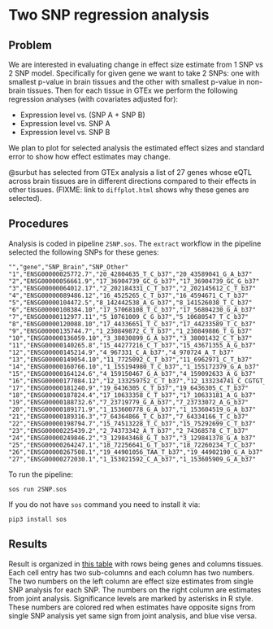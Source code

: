 # Two SNP regression analysis
## Problem
We are interested in evaluating change in effect size estimate from
1 SNP vs 2 SNP model. Specifically for given gene we want to take 2 SNPs:
one with smallest p-value in brain tissues and the other with smallest p-value in non-brain tissues. 
Then for each tissue in GTEx we perform the following regression analyses (with covariates adjusted for):

* Expression level vs. (SNP A + SNP B)
* Expression level vs. SNP A
* Expression level vs. SNP B

We plan to plot for selected analysis the estimated effect sizes and standard error to
show how effect estimates may change.

@surbut has selected from GTEx analysis a list of 27 genes 
whose eQTL across brain tissues are in different directions
compared to their effects in other tissues. (FIXME: 
link to `diffplot.html` shows why these genes are selected).

## Procedures
Analysis is coded in pipeline `2SNP.sos`. The `extract` workflow in the pipeline
selected the following SNPs for these genes:
```
"","gene","SNP_Brain","SNP_Other"
"1","ENSG00000025772.7","20_42804635_T_C_b37","20_43589041_G_A_b37"
"2","ENSG00000056661.9","17_36904739_GC_G_b37","17_36904739_GC_G_b37"
"3","ENSG00000064012.17","2_202184331_C_T_b37","2_202145612_C_T_b37"
"4","ENSG00000089486.12","16_4525265_C_T_b37","16_4594671_C_T_b37"
"5","ENSG00000104472.5","8_142442538_A_G_b37","8_141526038_T_C_b37"
"6","ENSG00000108384.10","17_57068108_T_C_b37","17_56804230_G_A_b37"
"7","ENSG00000112977.11","5_10761009_C_G_b37","5_10680547_T_C_b37"
"8","ENSG00000120088.10","17_44336651_T_C_b37","17_44233589_T_C_b37"
"9","ENSG00000135744.7","1_230849872_C_T_b37","1_230849886_T_G_b37"
"10","ENSG00000136059.10","3_38030899_G_A_b37","3_38001432_C_T_b37"
"11","ENSG00000140265.8","15_44277216_C_T_b37","15_43671355_A_G_b37"
"12","ENSG00000145214.9","4_967331_C_A_b37","4_970724_A_T_b37"
"13","ENSG00000149054.10","11_7725092_C_T_b37","11_6962971_C_T_b37"
"14","ENSG00000160766.10","1_155194980_T_C_b37","1_155172379_G_A_b37"
"15","ENSG00000164124.6","4_159150467_G_A_b37","4_159092633_A_G_b37"
"16","ENSG00000177084.12","12_133259752_C_T_b37","12_133234741_C_CGTGT_b37"
"17","ENSG00000181240.9","19_6436305_C_T_b37","19_6436305_C_T_b37"
"18","ENSG00000187824.4","17_10633358_C_T_b37","17_10633181_A_G_b37"
"19","ENSG00000188732.6","7_23719779_G_A_b37","7_23733072_A_G_b37"
"20","ENSG00000189171.9","1_153600778_G_A_b37","1_153604519_G_A_b37"
"21","ENSG00000189316.3","7_64364866_T_C_b37","7_64334166_T_C_b37"
"22","ENSG00000198794.7","15_74513228_T_C_b37","15_75292699_C_T_b37"
"23","ENSG00000225439.2","2_74373342_A_T_b37","2_74368578_C_T_b37"
"24","ENSG00000249846.2","3_129843468_G_T_b37","3_129841378_G_A_b37"
"25","ENSG00000264247.1","18_72256641_G_T_b37","18_72260234_T_C_b37"
"26","ENSG00000267508.1","19_44901056_TAA_T_b37","19_44902190_G_A_b37"
"27","ENSG00000272030.1","1_153021592_C_A_b37","1_153605909_G_A_b37"
```
To run the pipeline:

```
sos run 2SNP.sos
```
If you do not have `sos` command you need to install it via:
```
pip3 install sos
```

## Results
Result is organized in [this table](http://surbut.github.io/gtexresults_matrixash/TwoSNP) 
with rows being genes and columns tissues.
Each cell entry has two sub-columns and each column has two numbers. The two
numbers on the left column are effect size estimates from single SNP analysis for each SNP. 
The numbers on the right column are estimates from joint analysis. Significance levels are
marked by asterisks in R style. These numbers are colored red when estimates have opposite signs 
from single SNP analysis yet same sign from joint analysis, and blue vise versa.
